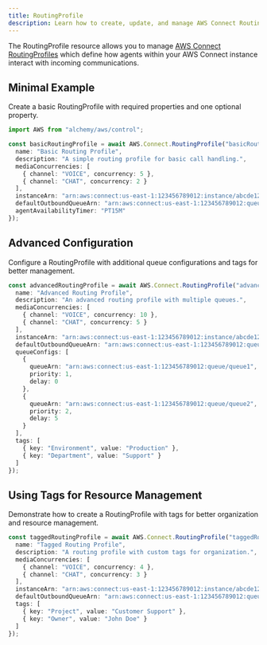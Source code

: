 ```yaml
---
title: RoutingProfile
description: Learn how to create, update, and manage AWS Connect RoutingProfiles using Alchemy Cloud Control.
---
```


The RoutingProfile resource allows you to manage [AWS Connect RoutingProfiles](https://docs.aws.amazon.com/connect/latest/userguide/) which define how agents within your AWS Connect instance interact with incoming communications.

## Minimal Example

Create a basic RoutingProfile with required properties and one optional property.

```ts
import AWS from "alchemy/aws/control";

const basicRoutingProfile = await AWS.Connect.RoutingProfile("basicRoutingProfile", {
  name: "Basic Routing Profile",
  description: "A simple routing profile for basic call handling.",
  mediaConcurrencies: [
    { channel: "VOICE", concurrency: 5 },
    { channel: "CHAT", concurrency: 2 }
  ],
  instanceArn: "arn:aws:connect:us-east-1:123456789012:instance/abcde12345",
  defaultOutboundQueueArn: "arn:aws:connect:us-east-1:123456789012:queue/xyz987654",
  agentAvailabilityTimer: "PT15M"
});
```

## Advanced Configuration

Configure a RoutingProfile with additional queue configurations and tags for better management.

```ts
const advancedRoutingProfile = await AWS.Connect.RoutingProfile("advancedRoutingProfile", {
  name: "Advanced Routing Profile",
  description: "An advanced routing profile with multiple queues.",
  mediaConcurrencies: [
    { channel: "VOICE", concurrency: 10 },
    { channel: "CHAT", concurrency: 5 }
  ],
  instanceArn: "arn:aws:connect:us-east-1:123456789012:instance/abcde12345",
  defaultOutboundQueueArn: "arn:aws:connect:us-east-1:123456789012:queue/xyz987654",
  queueConfigs: [
    {
      queueArn: "arn:aws:connect:us-east-1:123456789012:queue/queue1",
      priority: 1,
      delay: 0
    },
    {
      queueArn: "arn:aws:connect:us-east-1:123456789012:queue/queue2",
      priority: 2,
      delay: 5
    }
  ],
  tags: [
    { key: "Environment", value: "Production" },
    { key: "Department", value: "Support" }
  ]
});
```

## Using Tags for Resource Management

Demonstrate how to create a RoutingProfile with tags for better organization and resource management.

```ts
const taggedRoutingProfile = await AWS.Connect.RoutingProfile("taggedRoutingProfile", {
  name: "Tagged Routing Profile",
  description: "A routing profile with custom tags for organization.",
  mediaConcurrencies: [
    { channel: "VOICE", concurrency: 4 },
    { channel: "CHAT", concurrency: 3 }
  ],
  instanceArn: "arn:aws:connect:us-east-1:123456789012:instance/abcde12345",
  defaultOutboundQueueArn: "arn:aws:connect:us-east-1:123456789012:queue/xyz987654",
  tags: [
    { key: "Project", value: "Customer Support" },
    { key: "Owner", value: "John Doe" }
  ]
});
```
